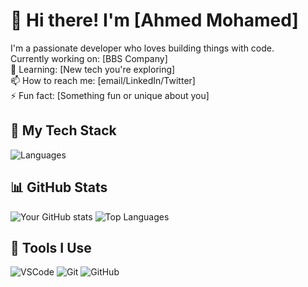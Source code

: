 # 👋 Hi there! I'm [Ahmed Mohamed]

I'm a passionate developer who loves building things with code.  
Currently working on: [BBS Company]  
🌱 Learning: [New tech you're exploring]  
📫 How to reach me: [email/LinkedIn/Twitter]  
⚡ Fun fact: [Something fun or unique about you]

## 🚀 My Tech Stack
![Languages](https://skillicons.dev/icons?i=js,ts,react,nodejs,python,java,html,css,postgres,mysql)

## 📊 GitHub Stats
![Your GitHub stats](https://github-readme-stats.vercel.app/api?username=yourusername&show_icons=true&theme=radical)
![Top Languages](https://github-readme-stats.vercel.app/api/top-langs/?username=yourusername&layout=compact&theme=radical)

## 🧰 Tools I Use
![VSCode](https://img.shields.io/badge/Editor-VSCode-blue?logo=visual-studio-code)
![Git](https://img.shields.io/badge/VersionControl-Git-orange?logo=git)
![GitHub](https://img.shields.io/badge/Repo-GitHub-black?logo=github)
